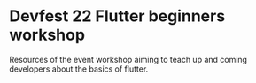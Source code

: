 # Devfest 22 Flutter beginners workshop

Resources of the event workshop aiming to teach up and coming developers about the basics of flutter.
